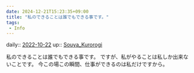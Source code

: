 ```yaml
---
date: 2024-12-21T15:23:35+09:00
title: "私のできることは誰でもできる事です。"
tags:
 - Info
---
```


daily:: [2022-10-22](Daily_Note/2022-10-22.md)
up:: [Souya_Kurorogi](Souya_Kurorogi.md)

私のできることは誰でもできる事です。
ですが、私がやることは私しか出来ないことです。
今この場この瞬間、仕事ができるのは私だけですから。
